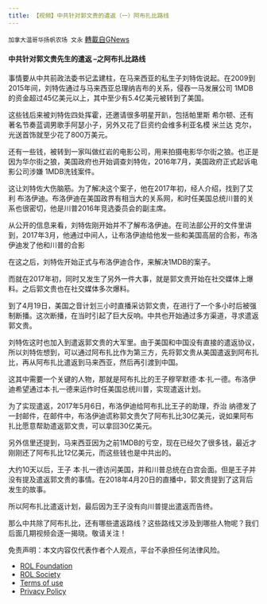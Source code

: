 ```yaml
---
title: 【视频】中共针对郭文贵的遣返（一）阿布扎比路线
---
```

`加拿大温哥华扬帆农场 文永` [轉載自GNews](https://gnews.org/zh-hans/2325461/)

#### 中共针对郭文贵先生的遣返 –之阿布扎比路线

事情要从中共前政法委书记孟建柱，在马来西亚的私生子刘特佐说起。在2009到2015年间，刘特佐通过与马来西亚总理纳吉布的关系，侵吞一马发展公司 1MDB的资金超过45亿美元以上，其中至少有5.4亿美元被转到了美国。

这些钱后来被刘特佐四处挥霍，还邀请很多明星开趴，包括帕里斯 希尔顿、还有著名节奏蓝调男歌手阿瑟小子，另外又花了巨资约会维多利亚名模 米兰达 克尔，光送首饰就至少花了800万美元。

还有一些钱，被转到一家叫做红岩的电影公司，用来拍摄电影华尔街之狼。也正是因为华尔街之狼，美国政府也开始调查刘特佐，2016年7月，美国政府正式起诉电影公司涉嫌 1MDB洗钱案件。

这让刘特佐大伤脑筋。为了解决这个案子，他在2017年初，经人介绍，找到了艾利 布洛伊迪。布洛伊迪在美国政界有相当大的关系网，和时任美国总统川普的关系也很密切，他是川普2016年竞选委员会的副主席。

从公开的信息来看，刘特佐刚开始并不了解布洛伊迪。在司法部公开的文件里讲到，2017年3月，他通过中间人，让布洛伊迪给他发一些和美国高层的合影，布洛伊迪发了他和川普的合影

在这之后，刘特佐开始正式与布洛伊迪合作，来解决1MDB的案子。

而就在2017年初，同时又发生了另外一件大事，就是郭文贵开始在社交媒体上爆料。之后郭文贵也在社交媒体多次爆料。

到了4月19日，美国之音计划三小时直播采访郭文贵，在进行了一个多小时后被强制断播。这次断播，在当时引起了巨大反响。中共也开始通过多方渠道，寻求遣返郭文贵。

刘特佐这时也加入到遣返郭文贵的大军里。由于美国和中国没有直接的遣返协议，所以刘特佐想到，可以通过阿布扎比作为第三方，先将郭文贵从美国遣返到阿布扎比，再从阿布扎比遣返到马来西亚，然后再引渡到中国。

这其中需要一个关键的人物，那就是阿布扎比的王子穆罕默德·本·扎一德。布洛伊迪希望通过本·扎一德来运作时任美国总统川普，实现遣返计划。

为了实现遣返，2017年5月6日，布洛伊迪给阿布扎比王子的助理，乔治 纳德发了一封邮件，在邮件中，布洛伊迪谎称郭文贵欠了阿布扎比30亿美元，说如果阿布扎比愿意帮助遣返郭文贵，可以拿回30亿美元。

另外信里还提到，马来西亚因为之前1MDB的亏空，现在已经欠了很多钱，最近才刚刚还了阿布扎比12亿美元，而这些钱也是中共出的。

大约10天以后，王子 本·扎一德访问美国，并和川普总统在白宫会面。但是王子并没有提及遣返郭文贵的事情。在2018年4月20日的直播中，郭文贵提到了这背后发生的故事。

所以阿布扎比遣返计划，最后因为王子没有向川普提出遣返而告终。

那么中共除了阿布扎比，还有哪些遣返路线？这些路线又涉及到哪些人物呢？我们后面几期视频会逐一揭晓。敬请关注！

 

免责声明：本文内容仅代表作者个人观点，平台不承担任何法律风险。

- [ROL Foundation](https://rolfoundation.org/)
- [ROL Society](https://rolsociety.org/)
- [Terms of use](https://gnews.org/terms-of-use-3/)
- [Privacy Policy](https://gnews.org/privacy-policy/)
